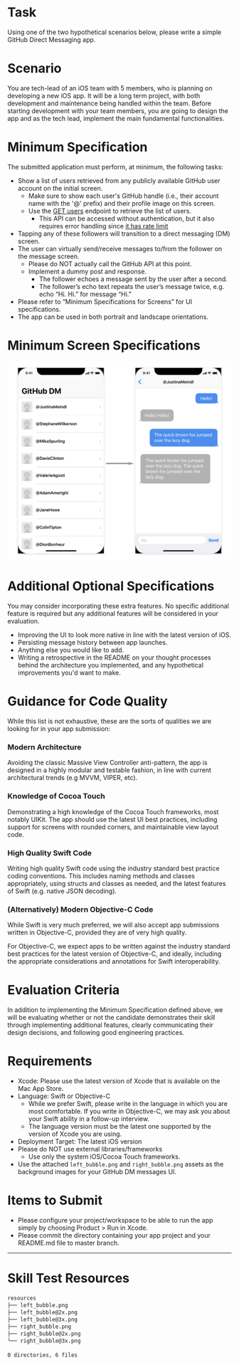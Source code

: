 # Task

Using one of the two hypothetical scenarios below, please write a simple GitHub Direct Messaging app.

# Scenario

You are tech-lead of an iOS team with 5 members, who is planning on developing a new iOS app. It will be a long term project, with both development and maintenance being handled within the team. Before starting development with your team members, you are going to design the app and as the tech lead, implement the main fundamental functionalities.

# Minimum Specification

The submitted application must perform, at minimum, the following tasks:

* Show a list of users retrieved from any publicly available GitHub user account on the initial screen.
    * Make sure to show each user's GitHub handle (i.e., their account name with the '@' prefix) and their profile image on this screen.
    * Use the [GET users](https://developer.github.com/v3/users/#get-all-users) endpoint to retrieve the list of users.
      * This API can be accessed without authentication, but it also requires error handling since [it has rate limit](https://developer.github.com/v3/#rate-limiting)
* Tapping any of these followers will transition to a direct messaging (DM) screen.
* The user can virtually send/receive messages to/from the follower on the message screen.
  * Please do NOT actually call the GitHub API at this point.
  * Implement a dummy post and response.
    * The follower echoes a message sent by the user after a second.
    * The follower’s echo text repeats the user’s message twice, e.g. echo “Hi. Hi.” for message “Hi.”
* Please refer to “Minimum Specifications for Screens” for UI specifications.
* The app can be used in both portrait and landscape orientations.

# Minimum Screen Specifications

![UI specifications](example-screenshot.png)

# Additional Optional Specifications

You may consider incorporating these extra features. No specific additional feature is required but any additional features will be considered in your evaluation.

* Improving the UI to look more native in line with the latest version of iOS.
* Persisting message history between app launches.
* Anything else you would like to add.
* Writing a retrospective in the README on your thought processes behind the architecture you implemented, and any hypothetical improvements you'd want to make.

# Guidance for Code Quality

While this list is not exhaustive, these are the sorts of qualities we are looking for in your app submission:

### Modern Architecture
Avoiding the classic Massive View Controller anti-pattern, the app is designed in a highly modular and testable fashion, in line with current architectural trends (e.g MVVM, VIPER, etc).

### Knowledge of Cocoa Touch
Demonstrating a high knowledge of the Cocoa Touch frameworks, most notably UIKit. The app should use the latest UI best practices, including support for screens with rounded corners, and maintainable view layout code.

### High Quality Swift Code
Writing high quality Swift code using the industry standard best practice coding conventions. This includes naming methods and classes appropriately, using structs and classes as needed, and the latest features of Swift (e.g. native JSON decoding).

### (Alternatively) Modern Objective-C Code
While Swift is very much preferred, we will also accept app submissions written in Objective-C, provided they are of very high quality.

For Objective-C, we expect apps to be written against the industry standard best practices for the latest version of Objective-C, and ideally, including the appropriate considerations and annotations for Swift interoperability.

# Evaluation Criteria

In addition to implementing the Minimum Specification defined above, we will be evaluating whether or not the candidate demonstrates their skill through implementing additional features, clearly communicating their design decisions, and following good engineering practices.

# Requirements

* Xcode: Please use the latest version of Xcode that is available on the Mac App Store.
* Language: Swift or Objective-C
    * While we prefer Swift, please write in the language in which you are most comfortable. If you write in Objective-C, we may ask you about your Swift ability in a follow-up interview.
    * The language version must be the latest one supported by the version of Xcode you are using.
* Deployment Target: The latest iOS version
* Please do NOT use external libraries/frameworks
    * Use only the system iOS/Cocoa Touch frameworks.
* Use the attached `left_bubble.png` and `right_bubble.png` assets as the background images for your GitHub DM messages UI.

# Items to Submit

* Please configure your project/workspace to be able to run the app simply by choosing Product > Run in Xcode.
* Please commit the directory containing your app project and your README.md file to master branch.

---

# Skill Test Resources

```
resources
├── left_bubble.png
├── left_bubble@2x.png
├── left_bubble@3x.png
├── right_bubble.png
├── right_bubble@2x.png
└── right_bubble@3x.png

0 directories, 6 files
```
